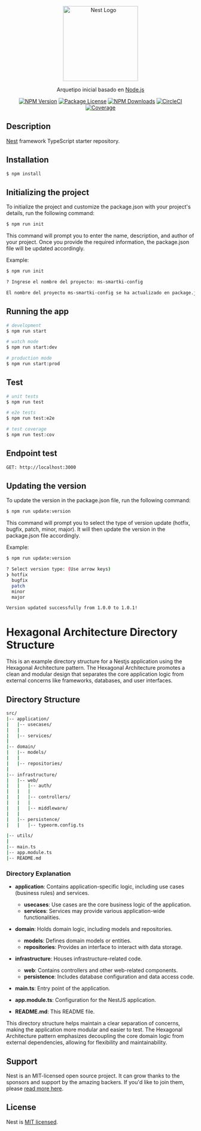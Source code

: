 <p align="center">
  <a href="http://nestjs.com/" target="blank"><img src="https://nestjs.com/img/logo-small.svg" width="200" alt="Nest Logo" /></a>
</p>

[circleci-image]: https://img.shields.io/circleci/build/github/nestjs/nest/master?token=abc123def456
[circleci-url]: https://circleci.com/gh/nestjs/nest

  <p align="center">Arquetipo inicial basado en <a href="http://nodejs.org" target="_blank">Node.js</a> </p>
    <p align="center">
<a href="https://www.npmjs.com/~nestjscore" target="_blank"><img src="https://img.shields.io/npm/v/@nestjs/core.svg" alt="NPM Version" /></a>
<a href="https://www.npmjs.com/~nestjscore" target="_blank"><img src="https://img.shields.io/npm/l/@nestjs/core.svg" alt="Package License" /></a>
<a href="https://www.npmjs.com/~nestjscore" target="_blank"><img src="https://img.shields.io/npm/dm/@nestjs/common.svg" alt="NPM Downloads" /></a>
<a href="https://circleci.com/gh/nestjs/nest" target="_blank"><img src="https://img.shields.io/circleci/build/github/nestjs/nest/master" alt="CircleCI" /></a>
<a href="https://coveralls.io/github/nestjs/nest?branch=master" target="_blank"><img src="https://coveralls.io/repos/github/nestjs/nest/badge.svg?branch=master#9" alt="Coverage" /></a>
</p>
  <!--[![Backers on Open Collective](https://opencollective.com/nest/backers/badge.svg)](https://opencollective.com/nest#backer)
  [![Sponsors on Open Collective](https://opencollective.com/nest/sponsors/badge.svg)](https://opencollective.com/nest#sponsor)-->

## Description

[Nest](https://github.com/nestjs/nest) framework TypeScript starter repository.

## Installation

```bash
$ npm install
```

## Initializing the project

To initialize the project and customize the package.json with your project's details, run the following command:

```bash
$ npm run init
```
This command will prompt you to enter the name, description, and author of your project. Once you provide the required information, the package.json file will be updated accordingly.

Example:
```bash
$ npm run init

? Ingrese el nombre del proyecto: ms-smartki-config

El nombre del proyecto ms-smartki-config se ha actualizado en package.json.
```

## Running the app

```bash
# development
$ npm run start

# watch mode
$ npm run start:dev

# production mode
$ npm run start:prod
```

## Test

```bash
# unit tests
$ npm run test

# e2e tests
$ npm run test:e2e

# test coverage
$ npm run test:cov
```

## Endpoint test

```bash
GET: http://localhost:3000

```
## Updating the version

To update the version in the package.json file, run the following command:

```bash
$ npm run update:version
```
This command will prompt you to select the type of version update (hotfix, bugfix, patch, minor, major). It will then update the version in the package.json file accordingly.

Example:
```bash
$ npm run update:version

? Select version type: (Use arrow keys)
❯ hotfix
  bugfix
  patch
  minor
  major

Version updated successfully from 1.0.0 to 1.0.1!
```

# Hexagonal Architecture Directory Structure

This is an example directory structure for a Nestjs application using the Hexagonal Architecture pattern. The Hexagonal Architecture promotes a clean and modular design that separates the core application logic from external concerns like frameworks, databases, and user interfaces.

## Directory Structure

```bash
src/
|-- application/
|   |-- usecases/
|   |
|   |-- services/
|
|-- domain/
|   |-- models/
|   |
|   |-- repositories/
|
|-- infrastructure/
|   |-- web/
|   |   |-- auth/
|   |   |
|   |   |-- controllers/
|   |   |
|   |   |-- middleware/
|   |
|   |-- persistence/
|   |   |-- typeorm.config.ts

|-- utils/        
|
|-- main.ts
|-- app.module.ts
|-- README.md


```


### Directory Explanation

- **application**: Contains application-specific logic, including use cases (business rules) and services.
  - **usecases**: Use cases are the core business logic of the application.
  - **services**: Services may provide various application-wide functionalities.

- **domain**: Holds domain logic, including models and repositories.
  - **models**: Defines domain models or entities.
  - **repositories**: Provides an interface to interact with data storage.

- **infrastructure**: Houses infrastructure-related code.
  - **web**: Contains controllers and other web-related components.
  - **persistence**: Includes database configuration and data access code.

- **main.ts**: Entry point of the application.
- **app.module.ts**: Configuration for the NestJS application.
- **README.md**: This README file.

This directory structure helps maintain a clear separation of concerns, making the application more modular and easier to test. The Hexagonal Architecture pattern emphasizes decoupling the core domain logic from external dependencies, allowing for flexibility and maintainability.

## Support

Nest is an MIT-licensed open source project. It can grow thanks to the sponsors and support by the amazing backers. If you'd like to join them, please [read more here](https://docs.nestjs.com/support).

## License

Nest is [MIT licensed](LICENSE).

